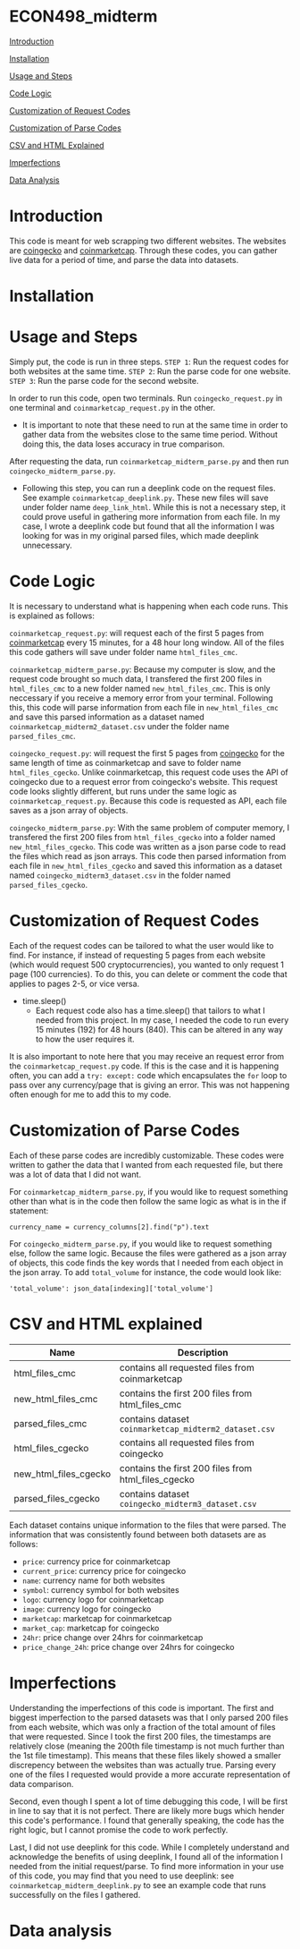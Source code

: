 # ECON498_midterm
[Introduction](#Introduction)

[Installation](#Installation)

[Usage and Steps](#Usage-and-Steps)

[Code Logic](#Code-Logic)

[Customization of Request Codes](#Customization-of-Request-Codes)

[Customization of Parse Codes](#Customization-of-Parse-Codes)

[CSV and HTML Explained](#CSV-and-HTML-Explained)

[Imperfections](#Imperfections)

[Data Analysis](#Data-Analysis)

# Introduction

This code is meant for web scrapping two different websites. The websites are [coingecko](coingecko.com) and [coinmarketcap](coinmarketcap.com). Through these codes, you can gather live data for a period of time, and parse the data into datasets.

# Installation

# Usage and Steps

Simply put, the code is run in three steps.
`STEP 1`: Run the request codes for both websites at the same time.
`STEP 2`: Run the parse code for one website.
`STEP 3`: Run the parse code for the second website.

In order to run this code, open two terminals. Run `coingecko_request.py` in one terminal and `coinmarketcap_request.py` in the other. 
- It is important to note that these need to run at the same time in order to gather data from the websites close to the same time period. Without doing this, the data loses accuracy in true comparison. 

After requesting the data, run `coinmarketcap_midterm_parse.py` and then run `coingecko_midterm_parse.py`. 
- Following this step, you can run a deeplink code on the request files. See example `coinmarketcap_deeplink.py`. These new files will save under folder name `deep_link_html`. While this is not a necessary step, it could prove useful in gathering more information from each file. In my case, I wrote a deeplink code but found that all the information I was looking for was in my original parsed files, which made deeplink unnecessary. 

# Code Logic

It is necessary to understand what is happening when each code runs. This is explained as follows:

`coinmarketcap_request.py`: will request each of the first 5 pages from [coinmarketcap](coinmarketcap.com) every 15 minutes, for a 48 hour long window. All of the files this code gathers will save under folder name `html_files_cmc`. 

`coinmarketcap_midterm_parse.py`: Because my computer is slow, and the request code brought so much data, I transfered the first 200 files in `html_files_cmc` to a new folder named `new_html_files_cmc`. This is only neccessary if you receive a memory error from your terminal. Following this, this code will parse information from each file in `new_html_files_cmc` and save this parsed information as a dataset named `coinmarketcap_midterm2_dataset.csv` under the folder name `parsed_files_cmc`.

`coingecko_request.py`: will request the first 5 pages from [coingecko](coingecko.com) for the same length of time as coinmarketcap and save to folder name `html_files_cgecko`. Unlike coinmarketcap, this request code uses the API of coingecko due to a request error from coingecko's website. This request code looks slightly different, but runs under the same logic as `coinmarketcap_request.py`. Because this code is requested as API, each file saves as a json array of objects.

`coingecko_midterm_parse.py`: With the same problem of computer memory, I transfered the first 200 files from `html_files_cgecko` into a folder named `new_html_files_cgecko`. This code was written as a json parse code to read the files which read as json arrays. This code then parsed information from each file in `new_html_files_cgecko` and saved this information as a dataset named `coingecko_midterm3_dataset.csv` in the folder named `parsed_files_cgecko`. 

# Customization of Request Codes

Each of the request codes can be tailored to what the user would like to find. For instance, if instead of requesting 5 pages from each website (which would request 500 cryptocurrencies), you wanted to only request 1 page (100 currencies). To do this, you can delete or comment the code that applies to pages 2-5, or vice versa. 

- time.sleep()
  - Each request code also has a time.sleep() that tailors to what I needed from this project. In my case, I needed the code to run every 15 minutes (192) for 48 hours (840). This can be altered in any way to how the user requires it.
  
It is also important to note here that you may receive an request error from the `coinmarketcap_request.py` code. If this is the case and it is happening often, you can add a `try: except:` code which encapsulates the `for` loop to pass over any currency/page that is giving an error. This was not happening often enough for me to add this to my code.

# Customization of Parse Codes

Each of these parse codes are incredibly customizable. These codes were written to gather the data that I wanted from each requested file, but there was a lot of data that I did not want. 

For `coinmarketcap_midterm_parse.py`, if you would like to request something other than what is in the code then follow the same logic as what is in the if statement:

```
currency_name = currency_columns[2].find("p").text
```

For `coingecko_midterm_parse.py`, if you would like to request something else, follow the same logic. Because the files were gathered as a json array of objects, this code finds the key words that I needed from each object in the json array. To add `total_volume` for instance, the code would look like:

```
'total_volume': json_data[indexing]['total_volume']
```


# CSV and HTML explained

| Name | Description |
| --- | --- |
| html_files_cmc | contains all requested files from coinmarketcap |
| new_html_files_cmc | contains the first 200 files from html_files_cmc |
| parsed_files_cmc | contains dataset `coinmarketcap_midterm2_dataset.csv` |
| html_files_cgecko | contains all requested files from coingecko |
| new_html_files_cgecko | contains the first 200 files from html_files_cgecko |
| parsed_files_cgecko | contains dataset `coingecko_midterm3_dataset.csv` |

Each dataset contains unique information to the files that were parsed. The information that was consistently found between both datasets are as follows:
- `price`: currency price for coinmarketcap
- `current_price`: currency price for coingecko
- `name`: currency name for both websites
- `symbol`: currency symbol for both websites
- `logo`: currency logo for coinmarketcap
- `image`: currency logo for coingecko
- `marketcap`: marketcap for coinmarketcap
- `market_cap`: marketcap for coingecko
- `24hr`: price change over 24hrs for coinmarketcap
- `price_change_24h`: price change over 24hrs for coingecko

# Imperfections

Understanding the imperfections of this code is important. The first and biggest imperfection to the parsed datasets was that I only parsed 200 files from each website, which was only a fraction of the total amount of files that were requested. Since I took the first 200 files, the timestamps are relatively close (meaning the 200th file timestamp is not much further than the 1st file timestamp). This means that these files likely showed a smaller discrepency between the websites than was actually true. Parsing every one of the files I requested would provide a more accurate representation of data comparison. 

Second, even though I spent a lot of time debugging this code, I will be first in line to say that it is not perfect. There are likely more bugs which hender this code's performance. I found that generally speaking, the code has the right logic, but I cannot promise the code to work perfectly. 

Last, I did not use deeplink for this code. While I completely understand and acknowledge the benefits of using deeplink, I found all of the information I needed from the initial request/parse. To find more information in your use of this code, you may find that you need to use deeplink: see `coinmarketcap_midterm_deeplink.py` to see an example code that runs successfully on the files I gathered.

# Data analysis


